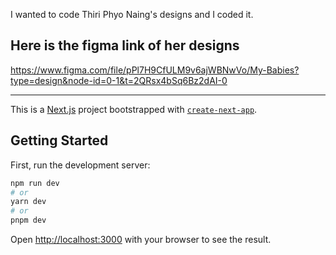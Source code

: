 I wanted to code Thiri Phyo Naing's designs and I coded it.

## Here is the figma link of her designs
https://www.figma.com/file/pPl7H9CfULM9v6ajWBNwVo/My-Babies?type=design&node-id=0-1&t=2QRsx4bSq6Bz2dAI-0

---------------------------------------------------------------------------------------------------------------------------------------------------------------
This is a [Next.js](https://nextjs.org/) project bootstrapped with [`create-next-app`](https://github.com/vercel/next.js/tree/canary/packages/create-next-app).

## Getting Started

First, run the development server:

```bash
npm run dev
# or
yarn dev
# or
pnpm dev
```

Open [http://localhost:3000](http://localhost:3000) with your browser to see the result.
